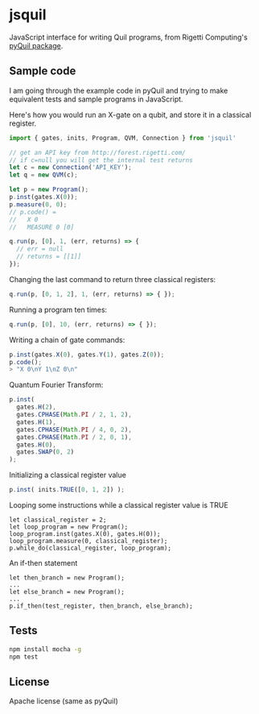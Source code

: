 # jsquil

JavaScript interface for writing Quil programs, from Rigetti Computing's 
<a href='https://github.com/rigetticomputing/pyquil'>pyQuil package</a>.

## Sample code

I am going through the example code in pyQuil and trying to make equivalent tests and sample programs
in JavaScript.

Here's how you would run an X-gate on a qubit, and store it in a classical register.

```javascript
import { gates, inits, Program, QVM, Connection } from 'jsquil'

// get an API key from http://forest.rigetti.com/
// if c=null you will get the internal test returns
let c = new Connection('API_KEY');
let q = new QVM(c);

let p = new Program();
p.inst(gates.X(0));
p.measure(0, 0);
// p.code() =
//   X 0
//   MEASURE 0 [0]

q.run(p, [0], 1, (err, returns) => {
  // err = null
  // returns = [[1]]
});
```

Changing the last command to return three classical registers:

```javascript
q.run(p, [0, 1, 2], 1, (err, returns) => { });
```

Running a program ten times:

```javascript
q.run(p, [0], 10, (err, returns) => { });
```

Writing a chain of gate commands:

```javascript
p.inst(gates.X(0), gates.Y(1), gates.Z(0));
p.code();
> "X 0\nY 1\nZ 0\n"
```

Quantum Fourier Transform:

```javascript
p.inst(
  gates.H(2),
  gates.CPHASE(Math.PI / 2, 1, 2),
  gates.H(1),
  gates.CPHASE(Math.PI / 4, 0, 2),
  gates.CPHASE(Math.PI / 2, 0, 1),
  gates.H(0),
  gates.SWAP(0, 2)
);
```

Initializing a classical register value

```javascript
p.inst( inits.TRUE([0, 1, 2]) );
```

Looping some instructions while a classical register value is TRUE

```
let classical_register = 2;
let loop_program = new Program();
loop_program.inst(gates.X(0), gates.H(0));
loop_program.measure(0, classical_register);
p.while_do(classical_register, loop_program);
```

An if-then statement

```
let then_branch = new Program();
...
let else_branch = new Program();
...
p.if_then(test_register, then_branch, else_branch);
```

## Tests

```bash
npm install mocha -g
npm test
```

## License

Apache license (same as pyQuil)
